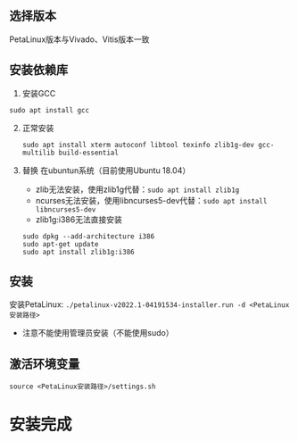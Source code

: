 ## 选择版本
PetaLinux版本与Vivado、Vitis版本一致

## 安装依赖库
1. 安装GCC
```
sudo apt install gcc
```

2. 正常安装
    ```
    sudo apt install xterm autoconf libtool texinfo zlib1g-dev gcc-multilib build-essential
    ```

3. 替换
    在ubuntun系统（目前使用Ubuntu 18.04）
    - zlib无法安装，使用zlib1g代替：` sudo apt install zlib1g `
    - ncurses无法安装，使用libncurses5-dev代替：`sudo apt install libncurses5-dev`
    - zlib1g:i386无法直接安装
    ```
    sudo dpkg --add-architecture i386
    sudo apt-get update
    sudo apt install zlib1g:i386
    ```
## 安装
安装PetaLinux: `./petalinux-v2022.1-04191534-installer.run -d <PetaLinux安装路径>`

- 注意不能使用管理员安装（不能使用sudo）

## 激活环境变量

```
source <PetaLinux安装路径>/settings.sh
```

# 安装完成

